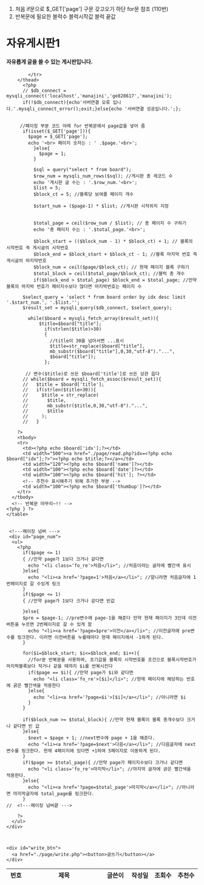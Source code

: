 1. 처음 if문으로 $_GET['page'] 구문 갖고오기 하단 for문 참조 (110번)
2.  반복문에 필요한 
블럭수
블럭시작값
블럭 끝값



<?php include "./db.php";?>


<!doctype html>
<head>
<meta charset="UTF-8">
<title>게시판</title>
<link rel="stylesheet" type="text/css" href="/BBS/css/style.css" />
<style>
  .fo_re{color:orange;}
</style>
</head>
<body>
<div id="board_area"> 
  <h1>자유게시판1</h1>
  <h4>자유롭게 글을 쓸 수 있는 게시판입니다.</h4>
    <table class="list-table">
      <thead>
          <tr>
              <th width="70">번호</th>
                <th width="500">제목</th>
                <th width="120">글쓴이</th>
                <th width="100">작성일</th>
                <!-- 추천수 항목 추가 -->
                <th width="100">조회수</th>
                <th width="100">추천수</th>

            </tr>
        </thead>
          <?php
          // $db_connect =  mysqli_connect('localhost','manajini','ge828617','manajini');
          if(!$db_connect){echo'서버연결 오류 입니다.'.mysqli_connect_error();exit;}else{echo '서버연결 성공입니다.';};


         //페이징 부분 코드 아래 for 반복문에서 page값을 넣어 줌
          if(isset($_GET['page'])){
            $page = $_GET['page'];
            echo '<br> 페이지 숫자는 : ' .$page.'<br>';
              }else{
                $page = 1;
              }

              $sql = query("select * from board");
              $row_num = mysqli_num_rows($sql); //게시판 총 레코드 수
              echo '게시판 글 수는 : '.$row_num.'<br>';
              $list = 5; 
              $block_ct = 5; //블록당 보여줄 페이지 개수

              $start_num = ($page-1) * $list; //게시판 시작위치 지정


              $total_page = ceil($row_num / $list); // 총 페이지 수 구하기
              echo '총 페이지 수는 : '.$total_page.'<br>';

              $block_start = (($block_num - 1) * $block_ct) + 1; // 블록의 시작번호 즉 게시글의 시작번호
              $block_end = $block_start + $block_ct - 1; //블록 마지막 번호 즉 게시글의 마지막번호
              $block_num = ceil($page/$block_ct); // 현재 페이지 블록 구하기
              $total_block = ceil($total_page/$block_ct); //블럭 총 개수
              if($block_end > $total_page) $block_end = $total_page; //만약 블록의 마지박 번호가 페이지수보다 많다면 마지박번호는 페이지 수
    
          $select_query = 'select * from board order by idx desc limit '.$start_num.', '.$list.'';
          $result_set = mysqli_query($db_connect, $select_query);
    
            while($board = mysqli_fetch_array($result_set)){
                $title=$board["title"]; 
                  if(strlen($title)>30)
                  { 
                    //title이 30을 넘어서면 ...표시
                    $title=str_replace($board["title"],
                    mb_substr($board["title"],0,30,"utf-8")."...",
                    $board["title"]);
                  };

           // 변수($title)로 쓰든 $board['title']로 쓰든 상관 읍다 
          // while($board = mysqli_fetch_assoc($result_set)){
          //   $title = $board['title'];
          //   if(strlen($title>30)){
          //     $title = str_replace(
          //       $title,
          //       mb_substr($title,0,30,"utf-8")."...",
          //       $title
          //     );
          //   }
          
        ?>
        <tbody>
        <tr>
          <td><?php echo $board['idx'];?></td>
          <td width="500"><a href="./page/read.php?idx=<?php echo $board["idx"];?>"><?php echo $title;?></a></td>
          <td width="120"><?php echo $board['name']?></td>
          <td width="100"><?php echo $board['date']?></td>
          <td width="100"><?php echo $board['hit']; ?></td>
          <!-- 추천수 표시해주기 위해 추가한 부분 -->
          <td width="100"><?php echo $board['thumbup']?></td>
        </tr>
      </tbody>
      <!-- 반복문 마무리~!! -->
    <?php } ?>
    </table>

  
     <!---페이징 넘버 --->
     <div id="page_num">
      <ul>
        <?php
          if($page <= 1)
          { //만약 page가 1보다 크거나 같다면
            echo "<li class='fo_re'>처음</li>"; //처음이라는 글자에 빨간색 표시 
          }else{
            echo "<li><a href='?page=1'>처음</a></li>"; //알니라면 처음글자에 1번페이지로 갈 수있게 링크
          }
          if($page <= 1)
          { //만약 page가 1보다 크거나 같다면 빈값
            
          }else{
          $pre = $page-1; //pre변수에 page-1을 해준다 만약 현재 페이지가 3인데 이전버튼을 누르면 2번페이지로 갈 수 있게 함
            echo "<li><a href='?page=$pre'>이전</a></li>"; //이전글자에 pre변수를 링크한다. 이러면 이전버튼을 누를때마다 현재 페이지에서 -1하게 된다.
          }

          for($i=$block_start; $i<=$block_end; $i++){ 
            //for문 반복문을 사용하여, 초기값을 블록의 시작번호를 조건으로 블록시작번호가 마지박블록보다 작거나 같을 때까지 $i를 반복시킨다
            if($page == $i){ //만약 page가 $i와 같다면 
              echo "<li class='fo_re'>[$i]</li>"; //현재 페이지에 해당하는 번호에 굵은 빨간색을 적용한다
            }else{
              echo "<li><a href='?page=$i'>[$i]</a></li>"; //아니라면 $i
            }
          }

          if($block_num >= $total_block){ //만약 현재 블록이 블록 총개수보다 크거나 같다면 빈 값
          }else{
            $next = $page + 1; //next변수에 page + 1을 해준다.
            echo "<li><a href='?page=$next'>다음</a></li>"; //다음글자에 next변수를 링크한다. 현재 4페이지에 있다면 +1하여 5페이지로 이동하게 된다.
          }
          if($page >= $total_page){ //만약 page가 페이지수보다 크거나 같다면
            echo "<li class='fo_re'>마지막</li>"; //마지막 글자에 긁은 빨간색을 적용한다.
          }else{
            echo "<li><a href='?page=$total_page'>마지막</a></li>"; //아니라면 마지막글자에 total_page를 링크한다.
          }
    //  <!---페이징 넘버끝 --->
          
        ?>
      </ul>
    </div>

   
    
    <div id="write_btn">
      <a href="./page/write.php"><button>글쓰기</button></a>
    </div>
  </div>
</body>
</html>
